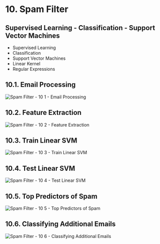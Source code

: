 # 10. Spam Filter
## Supervised Learning - Classification - Support Vector Machines

- Supervised Learning
- Classification
- Support Vector Machines
- Linear Kernel
- Regular Expressions

## 10.1. Email Processing

![Spam Filter - 10 1 - Email Processing](https://user-images.githubusercontent.com/84108349/155219157-6b63d8af-b13e-4bd2-a9dd-b51158f53891.png)

## 10.2. Feature Extraction

![Spam Filter - 10 2 - Feature Extraction](https://user-images.githubusercontent.com/84108349/155219187-261eeeb6-e1de-4a58-9cda-66f8bd0954c2.png)

## 10.3. Train Linear SVM

![Spam Filter - 10 3 - Train Linear SVM](https://user-images.githubusercontent.com/84108349/155219215-5daeccc2-3b22-4700-b174-016d6803b2fb.png)

## 10.4. Test Linear SVM

![Spam Filter - 10 4 - Test Linear SVM](https://user-images.githubusercontent.com/84108349/155219484-a9b9b646-d229-4a10-93df-73efe9ac09df.png)

## 10.5. Top Predictors of Spam

![Spam Filter - 10 5 - Top Predictors of Spam](https://user-images.githubusercontent.com/84108349/155219495-ae73f720-188a-4bf2-b3c2-e72cb055c920.png)

## 10.6. Classifying Additional Emails

![Spam Filter - 10 6 - Classifying Additional Emails](https://user-images.githubusercontent.com/84108349/155219513-571ed07c-e23e-4c70-82d3-17a037f0592a.png)
